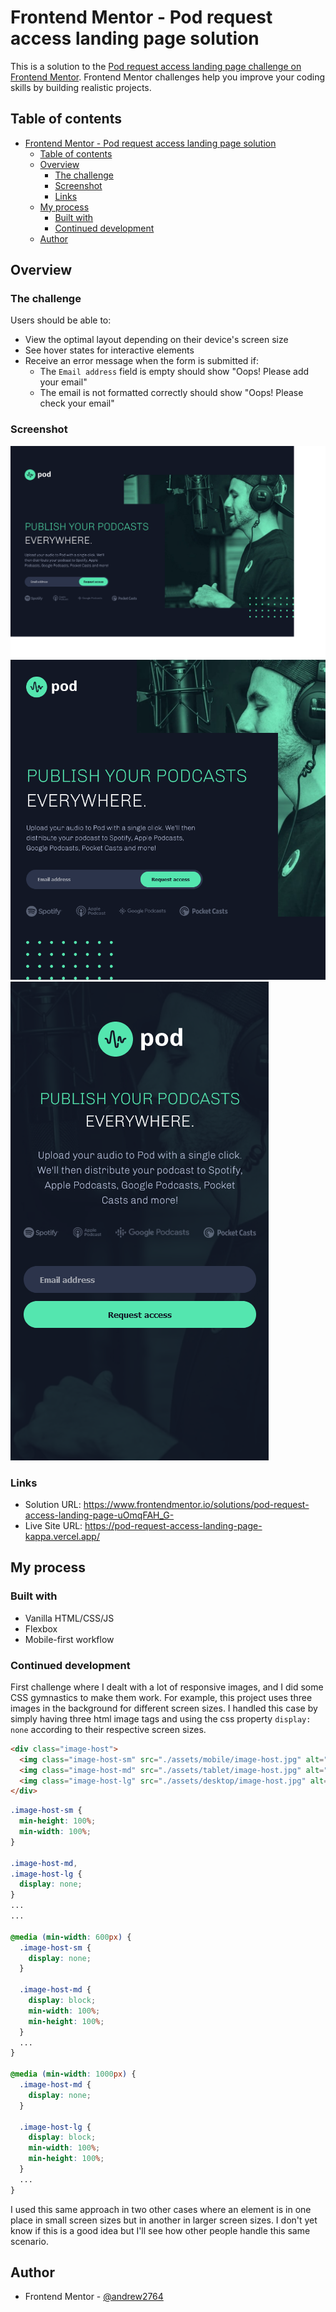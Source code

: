 # Frontend Mentor - Pod request access landing page solution

This is a solution to the [Pod request access landing page challenge on Frontend Mentor](https://www.frontendmentor.io/challenges/pod-request-access-landing-page-eyTmdkLSG). Frontend Mentor challenges help you improve your coding skills by building realistic projects. 

## Table of contents

- [Frontend Mentor - Pod request access landing page solution](#frontend-mentor---pod-request-access-landing-page-solution)
  - [Table of contents](#table-of-contents)
  - [Overview](#overview)
    - [The challenge](#the-challenge)
    - [Screenshot](#screenshot)
    - [Links](#links)
  - [My process](#my-process)
    - [Built with](#built-with)
    - [Continued development](#continued-development)
  - [Author](#author)

## Overview

### The challenge

Users should be able to:

- View the optimal layout depending on their device's screen size
- See hover states for interactive elements
- Receive an error message when the form is submitted if:
  - The `Email address` field is empty should show "Oops! Please add your email"
  - The email is not formatted correctly should show "Oops! Please check your email"

### Screenshot

![](./src/assets/viewDesktop.png)
![](./src/assets/viewTablet.png)
![](./src/assets/viewMobile.png)

### Links

- Solution URL: https://www.frontendmentor.io/solutions/pod-request-access-landing-page-uOmqFAH_G-
- Live Site URL: https://pod-request-access-landing-page-kappa.vercel.app/

## My process

### Built with

- Vanilla HTML/CSS/JS
- Flexbox
- Mobile-first workflow

### Continued development
First challenge where I dealt with a lot of responsive images, and I did some CSS gymnastics to make them work.
For example, this project uses three images in the background for different screen sizes. I handled this case by simply having three html image tags and using the css property `display: none` according to their respective screen sizes.


```html
<div class="image-host">
  <img class="image-host-sm" src="./assets/mobile/image-host.jpg" alt="">
  <img class="image-host-md" src="./assets/tablet/image-host.jpg" alt="">
  <img class="image-host-lg" src="./assets/desktop/image-host.jpg" alt="">
</div>
```
```css
.image-host-sm {
  min-height: 100%;
  min-width: 100%;
}

.image-host-md,
.image-host-lg {
  display: none;
}
...
...

@media (min-width: 600px) {
  .image-host-sm {
    display: none;
  }

  .image-host-md {
    display: block;
    min-width: 100%;
    min-height: 100%;
  }
  ...
}

@media (min-width: 1000px) {
  .image-host-md {
    display: none;
  }

  .image-host-lg {
    display: block;
    min-width: 100%;
    min-height: 100%;
  }
  ...
}
```

I used this same approach in two other cases where an element is in one place in small screen sizes but in another in larger screen sizes. I don't yet know if this is a good idea but I'll see how other people handle this same scenario.

## Author

- Frontend Mentor - [@andrew2764](https://www.frontendmentor.io/profile/andrew2764)
